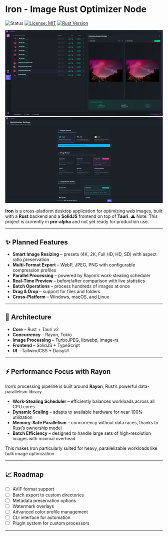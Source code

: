# Iron - Image Rust Optimizer Node

![Status](https://img.shields.io/badge/status-pre--alpha-red)
[![License: MIT](https://img.shields.io/badge/License-MIT-yellow.svg)](https://opensource.org/licenses/MIT)
[![Rust Version](https://img.shields.io/badge/rust-2021_edition-orange.svg)](https://www.rust-lang.org/)

![Iron](screenshot.png)
![Iron](screenshot2.png)

**Iron** is a cross-platform desktop application for optimizing web images, built with a **Rust** backend and a **SolidJS** frontend on top of **Tauri**.
⚠️ Note: This project is currently in **pre-alpha** and not yet ready for production use.

---

## ✨ Planned Features

* **Smart Image Resizing** – presets (4K, 2K, Full HD, HD, SD) with aspect ratio preservation
* **Multi-Format Export** – WebP, JPEG, PNG with configurable compression profiles
* **Parallel Processing** – powered by Rayon’s work-stealing scheduler
* **Real-Time Preview** – before/after comparison with live statistics
* **Batch Operations** – process hundreds of images at once
* **Drag & Drop** – support for files and folders
* **Cross-Platform** – Windows, macOS, and Linux

---

## 🔧 Architecture

* **Core** – Rust + Tauri v2
* **Concurrency** – Rayon, Tokio
* **Image Processing** – TurboJPEG, libwebp, image-rs
* **Frontend** – SolidJS + TypeScript
* **UI** – TailwindCSS + DaisyUI

---

## ⚡ Performance Focus with Rayon

Iron’s processing pipeline is built around **Rayon**, Rust’s powerful data-parallelism library.

* **Work-Stealing Scheduler** – efficiently balances workloads across all CPU cores
* **Dynamic Scaling** – adapts to available hardware for near 100% utilization
* **Memory-Safe Parallelism** – concurrency without data races, thanks to Rust’s ownership model
* **Batch Efficiency** – designed to handle large sets of high-resolution images with minimal overhead

This makes Iron particularly suited for heavy, parallelizable workloads like bulk image optimization.

---

## 📈 Roadmap

* [ ] AVIF format support
* [ ] Batch export to custom directories
* [ ] Metadata preservation options
* [ ] Watermark overlays
* [ ] Advanced color profile management
* [ ] CLI interface for automation
* [ ] Plugin system for custom processors

---
